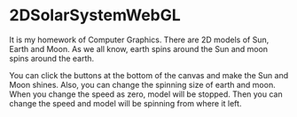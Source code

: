 # 2DSolarSystemWebGL
It is my homework of Computer Graphics. There are 2D models of Sun, Earth and Moon. As we all know, earth spins around the Sun and moon spins around the earth. 

You can click the buttons at the bottom of the canvas and make the Sun and Moon shines. Also, you can change the spinning size of earth and moon. When you change the 
speed as zero, model will be stopped. Then you can change the speed and model will be spinning from where it left.

